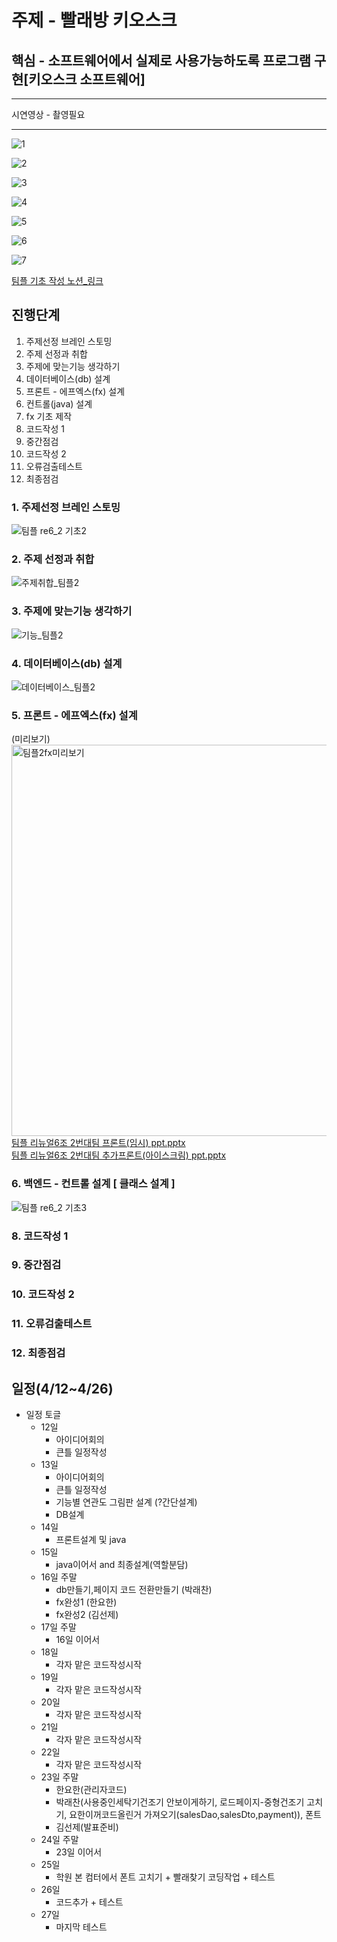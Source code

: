 
# 주제 - 빨래방 키오스크

## 핵심 - 소프트웨어에서 실제로 사용가능하도록 프로그램 구현[키오스크 소프트웨어]  
  
-------
시연영상 - 촬영필요  
  
-------  
  
   
![1](https://user-images.githubusercontent.com/100547978/180419125-984b69bb-26fa-4586-b441-b2146417997b.png)  
  
![2](https://user-images.githubusercontent.com/100547978/180419135-d12c44a2-51f2-4a03-9aed-e3dbb01bd2d0.png)  
  
![3](https://user-images.githubusercontent.com/100547978/180419146-8fd3e921-0a13-42b9-9737-37880b7c28ae.png)  
  
![4](https://user-images.githubusercontent.com/100547978/180419156-129e549a-ef7a-4932-9375-ea70e7c3ddc8.png)  
  
![5](https://user-images.githubusercontent.com/100547978/180419164-71d9a1d0-903e-45eb-9edb-bf983e31a062.png)  
  
![6](https://user-images.githubusercontent.com/100547978/180419173-649f292b-0b21-41a9-913e-dc7f17798358.png)  
  
![7](https://user-images.githubusercontent.com/100547978/180419180-99d96f4f-d52c-483e-b573-9fec1368a800.png)  
  
  
[팀플 기초 작성 노션_링크](https://www.notion.so/65eba034e61c4cfabff76e16270f2340)  

## 진행단계
1. 주제선정 브레인 스토밍
2. 주제 선정과 취합
3. 주제에 맞는기능 생각하기
4. 데이터베이스(db) 설계
5. 프론트 - 에프엑스(fx) 설계
6. 컨트롤(java) 설계
7. fx 기초 제작
8. 코드작성 1
9. 중간점검
10. 코드작성 2
11. 오류검출테스트
12. 최종점검
  
  
### 1. 주제선정 브레인 스토밍
![팀플 re6_2 기초2](https://user-images.githubusercontent.com/100547978/163544146-cf73d27e-3582-48d8-ad2c-a472da80c302.jpg)


### 2. 주제 선정과 취합
![주제취합_팀플2](https://user-images.githubusercontent.com/100547978/163682811-3e111f54-ae4b-48e9-ad9f-215bb027a973.jpg)


### 3. 주제에 맞는기능 생각하기
![기능_팀플2](https://user-images.githubusercontent.com/100547978/163683284-0c415f47-6900-44c8-9a94-23c2d8317455.jpg)


### 4. 데이터베이스(db) 설계
![데이터베이스_팀플2](https://user-images.githubusercontent.com/100547978/163682299-dde5920d-b7f7-4e51-ba93-2e5797574cda.jpg)


### 5. 프론트 - 에프엑스(fx) 설계  
(미리보기)  
<img width="626" alt="팀플2fx미리보기" src="https://user-images.githubusercontent.com/100547978/163683357-89742614-3968-4825-885f-fb3858c4d443.png">  
[팀플 리뉴얼6조 2번대팀 프론트(임시) ppt.pptx](https://github.com/ParkRaechan/renual6_2/files/8500218/6.2.ppt.pptx)  
[팀플 리뉴얼6조 2번대팀 추가프론트(아이스크림) ppt.pptx](https://github.com/ParkRaechan/renual6_2/files/8500224/6.2.ppt.pptx)  


### 6. 백엔드 - 컨트롤 설계 [ 클래스 설계 ]
![팀플 re6_2 기초3](https://user-images.githubusercontent.com/100547978/163554358-8019bdb4-8ba5-4a4d-97d8-7867b323ac97.jpg)




### 8. 코드작성 1
### 9. 중간점검
### 10. 코드작성 2
### 11. 오류검출테스트
### 12. 최종점검







## 일정(4/12~4/26)

- 일정 토글
    - 12일
        - 아이디어회의
        - 큰틀 일정작성
    - 13일
        - 아이디어회의
        - 큰틀 일정작성
        - 기능별 연관도 그림판 설계 (?간단설계)
        - DB설계
    - 14일
        - 프론트설계 및 java
    - 15일
        - java이어서 and 최종설계(역할분담)
    - 16일 주말
        - db만들기,페이지 코드 전환만들기 (박래찬)
        - fx완성1 (한요한)
        - fx완성2 (김선제)
    - 17일 주말
        - 16일 이어서
    - 18일
        - 각자 맡은 코드작성시작
    - 19일
        - 각자 맡은 코드작성시작
    - 20일
        - 각자 맡은 코드작성시작
    - 21일
        - 각자 맡은 코드작성시작
    - 22일
        - 각자 맡은 코드작성시작
    - 23일 주말
        - 한요한(관리자코드)
        - 박래찬(사용중인세탁기건조기 안보이게하기,    로드페이지-중형건조기 고치기,    요한이꺼코드올린거 가져오기(salesDao,salesDto,payment)),     폰트
        - 김선제(발표준비)
    - 24일 주말
        - 23일 이어서
    - 25일
        - 학원 본 컴터에서 폰트 고치기  +  빨래찾기 코딩작업  +  테스트
    - 26일
        - 코드추가 + 테스트
    - 27일
        - 마지막 테스트
        
